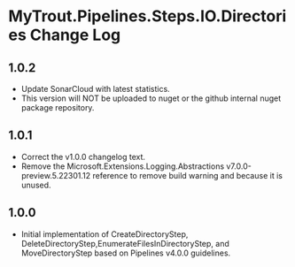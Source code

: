 # MyTrout.Pipelines.Steps.IO.Directories Change Log

## 1.0.2
- Update SonarCloud with latest statistics.
- This version will NOT be uploaded to nuget or the github internal nuget package repository.

## 1.0.1
- Correct the v1.0.0 changelog text.
- Remove the Microsoft.Extensions.Logging.Abstractions v7.0.0-preview.5.22301.12 reference to remove build warning and because it is unused.

## 1.0.0
- Initial implementation of CreateDirectoryStep, DeleteDirectoryStep,EnumerateFilesInDirectoryStep, and MoveDirectoryStep based on Pipelines v4.0.0 guidelines.